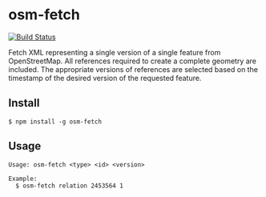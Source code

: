 # osm-fetch

[![Build Status](https://travis-ci.org/mapbox/osm-fetch.svg?branch=master)](https://travis-ci.org/mapbox/osm-fetch)

Fetch XML representing a single version of a single feature from OpenStreetMap. All
references required to create a complete geometry are included. The appropriate
versions of references are selected based on the timestamp of the desired version
of the requested feature.

## Install

```
$ npm install -g osm-fetch
```

## Usage

```
Usage: osm-fetch <type> <id> <version>

Example:
  $ osm-fetch relation 2453564 1
```
